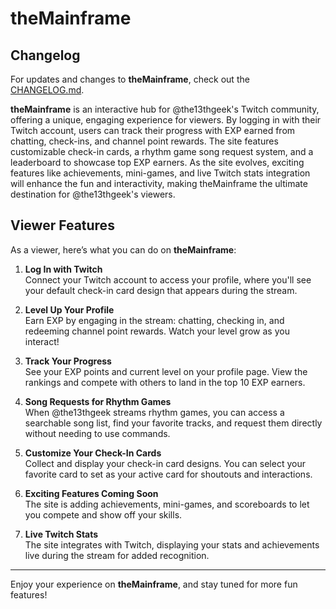 # theMainframe

## Changelog

For updates and changes to **theMainframe**, check out the [CHANGELOG.md](./CHANGELOG.md).

**theMainframe** is an interactive hub for @the13thgeek's Twitch community, offering a unique, engaging experience for viewers. By logging in with their Twitch account, users can track their progress with EXP earned from chatting, check-ins, and channel point rewards. The site features customizable check-in cards, a rhythm game song request system, and a leaderboard to showcase top EXP earners. As the site evolves, exciting features like achievements, mini-games, and live Twitch stats integration will enhance the fun and interactivity, making theMainframe the ultimate destination for @the13thgeek's viewers.

## Viewer Features

As a viewer, here’s what you can do on **theMainframe**:

1. **Log In with Twitch**  
   Connect your Twitch account to access your profile, where you'll see your default check-in card design that appears during the stream.

2. **Level Up Your Profile**  
   Earn EXP by engaging in the stream: chatting, checking in, and redeeming channel point rewards. Watch your level grow as you interact!

3. **Track Your Progress**  
   See your EXP points and current level on your profile page. View the rankings and compete with others to land in the top 10 EXP earners.

4. **Song Requests for Rhythm Games**  
   When @the13thgeek streams rhythm games, you can access a searchable song list, find your favorite tracks, and request them directly without needing to use commands.

5. **Customize Your Check-In Cards**  
   Collect and display your check-in card designs. You can select your favorite card to set as your active card for shoutouts and interactions.

6. **Exciting Features Coming Soon**  
   The site is adding achievements, mini-games, and scoreboards to let you compete and show off your skills.

7. **Live Twitch Stats**  
   The site integrates with Twitch, displaying your stats and achievements live during the stream for added recognition.

---
Enjoy your experience on **theMainframe**, and stay tuned for more fun features!
